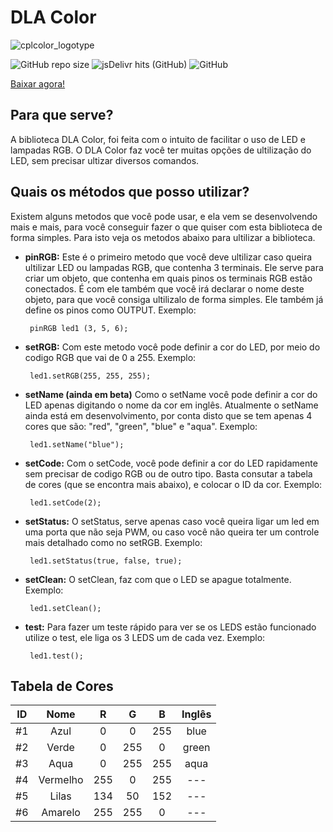 # DLA Color
![cplcolor_logotype](https://user-images.githubusercontent.com/72569409/102688100-29cae600-41d3-11eb-9aa1-93bd714abf41.png)

![GitHub repo size](https://img.shields.io/github/repo-size/guilhermeoliveiralopes/dlacolor?color=ff6464&label=size)
![jsDelivr hits (GitHub)](https://img.shields.io/jsdelivr/gh/hm/guilhermeoliveiralopes/dlacolor?color=6bff87&label=downloads)
![GitHub](https://img.shields.io/github/license/guilhermeoliveiralopes/dlacolor?color=6ebdff)

[Baixar agora!](https://github.com/guilhermeoliveiralopes/dlacolor/releases)

## Para que serve?
 A biblioteca DLA Color, foi feita com o intuito de facilitar o uso de LED e lampadas RGB. O DLA Color faz você ter muitas opções de ultilização do LED, sem precisar ultizar diversos comandos.
## Quais os métodos que posso utilizar?
 Existem alguns metodos que você pode usar, e ela vem se desenvolvendo mais e mais, para você conseguir fazer o que quiser com esta biblioteca de forma simples. Para isto veja os metodos abaixo para ultilizar a biblioteca.

 * **pinRGB:** Este é o primeiro metodo que você deve ultilizar caso queira ultilizar LED ou lampadas RGB, que contenha 3 terminais. Ele serve para criar um objeto, que contenha em quais pinos os terminais RGB estão conectados. É com ele também que você irá declarar o nome deste objeto, para que você consiga ultilizalo de forma simples. Ele também já define os pinos como OUTPUT. Exemplo:

        pinRGB led1 (3, 5, 6);

 * **setRGB:** Com este metodo você pode definir a cor do LED, por meio do codigo RGB que vai de 0 a 255. Exemplo:
 
        led1.setRGB(255, 255, 255);
 
 * **setName (ainda em beta)** Como o setName você pode definir a cor do LED apenas digitando o nome da cor em inglês. Atualmente o setName ainda está em desenvolvimento, por conta disto que se tem apenas 4 cores que são: "red", "green", "blue" e "aqua". Exemplo:
 
        led1.setName("blue");

 * **setCode:** Com o setCode, você pode definir a cor do LED rapidamente sem precisar de codigo RGB ou de outro tipo. Basta consutar a tabela de cores (que se encontra mais abaixo), e colocar o ID da cor. Exemplo:

        led1.setCode(2);
 
 * **setStatus:** O setStatus, serve apenas caso você queira ligar um led em uma porta que não seja PWM, ou caso você não queira ter um controle mais detalhado como no setRGB. Exemplo:

        led1.setStatus(true, false, true);

 * **setClean:** O setClean, faz com que o LED se apague totalmente. Exemplo:

        led1.setClean();

 * **test:** Para fazer um teste rápido para ver se os LEDS estão funcionado utilize o test, ele liga os 3 LEDS um de cada vez. Exemplo:

        led1.test();


 ## Tabela de Cores

ID | Nome | R | G | B | Inglês
:---: | :---: | :---: | :---: | :---: | :---:
#1 | Azul | 0 | 0 | 255 | blue
#2 | Verde | 0 | 255 | 0 | green
#3 | Aqua | 0 | 255 | 255 | aqua
#4 | Vermelho | 255 | 0 | 255 | ---
#5 | Lilas | 134 | 50 | 152 | ---
#6 | Amarelo | 255 | 255 | 0 | ---
